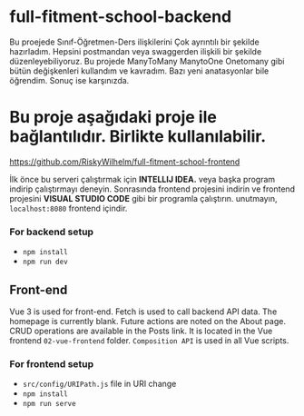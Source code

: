 # full-fitment-school-backend
Bu proejede Sınıf-Öğretmen-Ders ilişkilerini Çok ayrıntılı bir şekilde hazırladım. Hepsini postmandan veya swaggerden ilişkili bir şekilde düzenleyebiliyoruz.
Bu projede ManyToMany ManytoOne Onetomany gibi bütün değişkenleri kullandım ve kavradım. Bazı yeni anatasyonlar bile öğrendim.
Sonuç ise karşınızda.

# Bu proje aşağıdaki proje ile bağlantılıdır. Birlikte kullanılabilir.
https://github.com/RiskyWilhelm/full-fitment-school-frontend

İlk önce bu serveri çalıştırmak için **INTELLIJ IDEA.** veya başka program indirip çalıştırmayı deneyin. Sonrasında frontend projesini indirin ve frontend projesini **VISUAL STUDIO CODE** gibi bir programla çalıştırın. unutmayın, `localhost:8080` frontend içindir.


### For backend setup
* `npm install`
* `npm run dev`

## Front-end
Vue 3 is used for front-end. Fetch is used to call backend API data. The homepage is currently blank. Future actions are noted on the About page. CRUD operations are available in the Posts link.  It is located in the Vue frontend `02-vue-frontend` folder. `Composition API` is used in all Vue scripts.


### For frontend setup
* `src/config/URIPath.js` file in URI change
* `npm install`
* `npm run serve`

